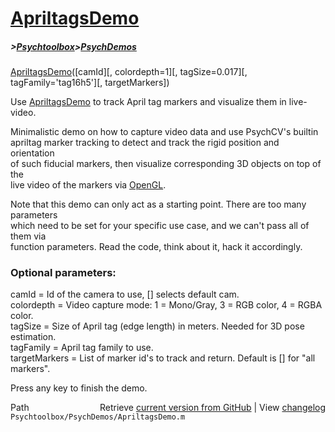 # [ApriltagsDemo](ApriltagsDemo)
##### >[Psychtoolbox](Psychtoolbox)>[PsychDemos](PsychDemos)

[ApriltagsDemo](ApriltagsDemo)([camId][, colordepth=1][, tagSize=0.017][, tagFamily='tag16h5'][, targetMarkers])  
  
Use [ApriltagsDemo](ApriltagsDemo) to track April tag markers and visualize them in live-video.  
  
Minimalistic demo on how to capture video data and use PsychCV's builtin  
apriltag marker tracking to detect and track the rigid position and orientation  
of such fiducial markers, then visualize corresponding 3D objects on top of the  
live video of the markers via [OpenGL](OpenGL).  
  
Note that this demo can only act as a starting point. There are too many parameters  
which need to be set for your specific use case, and we can't pass all of them via  
function parameters. Read the code, think about it, hack it accordingly.  
  
### Optional parameters:  
  
camId = Id of the camera to use, [] selects default cam.  
colordepth = Video capture mode: 1 = Mono/Gray, 3 = RGB color, 4 = RGBA color.  
tagSize = Size of April tag (edge length) in meters. Needed for 3D pose estimation.  
tagFamily = April tag family to use.  
targetMarkers = List of marker id's to track and return. Default is [] for "all markers".  
  
  
Press any key to finish the demo.  
  




<div class="code_header" style="text-align:right;">
  <span style="float:left;">Path&nbsp;&nbsp;</span> <span class="counter">Retrieve <a href=
  "https://raw.github.com/Psychtoolbox-3/Psychtoolbox-3/beta/Psychtoolbox/PsychDemos/ApriltagsDemo.m">current version from GitHub</a> | View <a href=
  "https://github.com/Psychtoolbox-3/Psychtoolbox-3/commits/beta/Psychtoolbox/PsychDemos/ApriltagsDemo.m">changelog</a></span>
</div>
<div class="code">
  <code>Psychtoolbox/PsychDemos/ApriltagsDemo.m</code>
</div>

